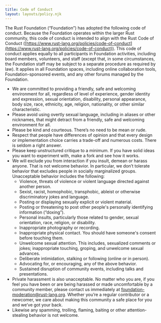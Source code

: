 ```yaml
---
title: Code of Conduct
layout: layouts/policy.njk
---
```


The Rust Foundation (“Foundation”) has adopted the following code of conduct. Because the Foundation operates within the larger Rust community, this code of conduct is intended to align with the Rust Code of Conduct ([https://www.rust-lang.org/policies/code-of-conduct](https://www.rust-lang.org/policies/code-of-conduct)). This code of conduct applies equally to all participants in Foundation activities, including board members, volunteers, and staff (except that, in some circumstances, the Foundation staff may be subject to a separate procedure as required by law). It applies in all Foundation spaces, including online collaboration tools, Foundation-sponsored events, and any other forums managed by the Foundation.

*   We are committed to providing a friendly, safe and welcoming environment for all, regardless of level of experience, gender identity and expression, sexual orientation, disability, personal appearance, body size, race, ethnicity, age, religion, nationality, or other similar characteristic.
*   Please avoid using overtly sexual language, including in aliases or other nicknames, that might detract from a friendly, safe and welcoming environment for all.
*   Please be kind and courteous. There’s no need to be mean or rude.
*   Respect that people have differences of opinion and that every design or implementation choice carries a trade-off and numerous costs. There is seldom a right answer.
*   Please keep unstructured critique to a minimum. If you have solid ideas you want to experiment with, make a fork and see how it works.
*   We will exclude you from interaction if you insult, demean or harass anyone. That is not welcome behavior. In particular, we don’t tolerate behavior that excludes people in socially marginalized groups. Unacceptable behavior includes the following: 
    *   Violence, threats of violence or violent language directed against another person.
    *   Sexist, racist, homophobic, transphobic, ableist or otherwise discriminatory jokes and language.
    *   Posting or displaying sexually explicit or violent material.
    *   Posting or threatening to post other people's personally identifying information (“doxing”).
    *   Personal insults, particularly those related to gender, sexual orientation, race, religion, or disability.
    *   Inappropriate photography or recording.
    *   Inappropriate physical contact. You should have someone's consent before touching them.
    *   Unwelcome sexual attention. This includes, sexualized comments or jokes; inappropriate touching, groping, and unwelcome sexual advances.
    *   Deliberate intimidation, stalking or following (online or in person).
    *   Advocating for, or encouraging, any of the above behavior.
    *   Sustained disruption of community events, including talks and presentations.
*   Private harassment is also unacceptable. No matter who you are, if you feel you have been or are being harassed or made uncomfortable by a community member, please contact us immediately at foundation-moderation@rust-lang.org. Whether you’re a regular contributor or a newcomer, we care about making this community a safe place for you and we’ve got your back.
*   Likewise any spamming, trolling, flaming, baiting or other attention-stealing behavior is not welcome.
